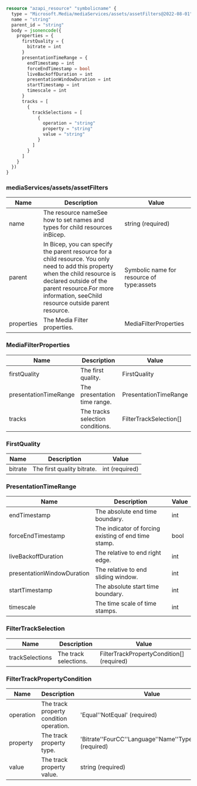 ```terraform
resource "azapi_resource" "symbolicname" {
  type = "Microsoft.Media/mediaServices/assets/assetFilters@2022-08-01"
  name = "string"
  parent_id = "string"
  body = jsonencode({
    properties = {
      firstQuality = {
        bitrate = int
      }
      presentationTimeRange = {
        endTimestamp = int
        forceEndTimestamp = bool
        liveBackoffDuration = int
        presentationWindowDuration = int
        startTimestamp = int
        timescale = int
      }
      tracks = [
        {
          trackSelections = [
            {
              operation = "string"
              property = "string"
              value = "string"
            }
          ]
        }
      ]
    }
  })
}

```

### mediaServices/assets/assetFilters

| Name | Description | Value |
|-|-|-|
| name | The resource nameSee how to set names and types for child resources inBicep. | string (required) |
| parent | In Bicep, you can specify the parent resource for a child resource. You only need to add this property when the child resource is declared outside of the parent resource.For more information, seeChild resource outside parent resource. | Symbolic name for resource of type:assets |
| properties | The Media Filter properties. | MediaFilterProperties |


### MediaFilterProperties

| Name | Description | Value |
|-|-|-|
| firstQuality | The first quality. | FirstQuality |
| presentationTimeRange | The presentation time range. | PresentationTimeRange |
| tracks | The tracks selection conditions. | FilterTrackSelection[] |


### FirstQuality

| Name | Description | Value |
|-|-|-|
| bitrate | The first quality bitrate. | int (required) |


### PresentationTimeRange

| Name | Description | Value |
|-|-|-|
| endTimestamp | The absolute end time boundary. | int |
| forceEndTimestamp | The indicator of forcing existing of end time stamp. | bool |
| liveBackoffDuration | The relative to end right edge. | int |
| presentationWindowDuration | The relative to end sliding window. | int |
| startTimestamp | The absolute start time boundary. | int |
| timescale | The time scale of time stamps. | int |


### FilterTrackSelection

| Name | Description | Value |
|-|-|-|
| trackSelections | The track selections. | FilterTrackPropertyCondition[] (required) |


### FilterTrackPropertyCondition

| Name | Description | Value |
|-|-|-|
| operation | The track property condition operation. | 'Equal''NotEqual' (required) |
| property | The track property type. | 'Bitrate''FourCC''Language''Name''Type''Unknown' (required) |
| value | The track property value. | string (required) |


